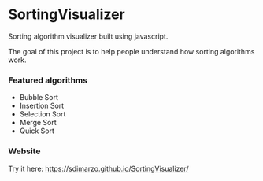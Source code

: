 # SortingVisualizer
Sorting algorithm visualizer built using javascript.

The goal of this project is to help people understand how sorting algorithms work. 

### Featured algorithms
- Bubble Sort
- Insertion Sort
- Selection Sort
- Merge Sort
- Quick Sort

### Website
Try it here: https://sdimarzo.github.io/SortingVisualizer/

